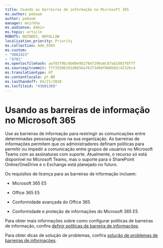 ```yaml
---
title: Usando as barreiras de informação no Microsoft 365
ms.author: pebaum
author: pebaum
manager: mnirkhe
ms.audience: Admin
ms.topic: article
ROBOTS: NOINDEX, NOFOLLOW
localization_priority: Priority
ms.collection: Adm_O365
ms.custom:
- "9002423"
- "4701"
ms.openlocfilehash: aaf03f9bc9b09e9b27847296a8c87ab1603f8fff
ms.sourcegitcommit: f7f25506191d0656a7637340df806b82c4232bc4
ms.translationtype: HT
ms.contentlocale: pt-BR
ms.lasthandoff: 04/21/2020
ms.locfileid: "43601389"
---
```

# <a name="using-information-barriers-in-microsoft-365"></a>Usando as barreiras de informação no Microsoft 365

Use as barreiras de informação para restringir as comunicações entre determinadas pessoas/grupos na sua organização. As barreiras de informações permitem que os administradores definam políticas para permitir ou impedir a comunicação entre grupos de usuários no Microsoft Teams com as assinaturas com suporte.  Atualmente, o recurso só está disponível no Microsoft Teams, mas o suporte para o SharePoint Online/OneDrive e o Exchange está planejado no futuro.

Os requisitos de licença para as barreiras de informação incluem:

- Microsoft 365 E5

- Office 365 E5

- Conformidade avançada do Office 365

- Conformidade e proteção de informações do Microsoft 365 E5

Para obter mais informações sobre como configurar políticas de barreiras de informação, confira [definir políticas de barreira de informações](https://docs.microsoft.com/microsoft-365/compliance/information-barriers-policies).

Para obter dicas de solução de problemas, confira [solução de problemas de barreiras de informações](https://docs.microsoft.com/microsoft-365/compliance/information-barriers-troubleshooting).
